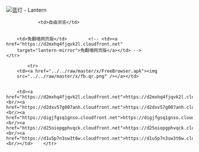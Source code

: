 

<img src="../../raw/master/x/8e0a2b81.c82003be.LanternYellow2.png" alt="蓝灯 - Lantern"/>
<table>
    <tr>
                
                <td>自由浏览</td>
        
        
        <td>免翻墙网页版</td>        <!-- <td><a href="https://d2mxhq4fjqvk2l.cloudfront.net"
        target="lantern-mirror">免翻墙网页版</a></td> -->
    </tr>
    
            <tr>
        <td><a href="../../raw/master/x/FreeBrowser.apk"><img
        src="../../raw/master/x/fb.qr.png" /></a></td>

        
        <td><a href="https://d2mxhq4fjqvk2l.cloudfront.net">https://d2mxhq4fjqvk2l.cloudfront.net</a><br/><a href="https://d2dxv57g007anh.cloudfront.net">https://d2dxv57g007anh.cloudfront.net</a><br/><a href="https://digjfgsq1gnso.cloudfront.net">https://digjfgsq1gnso.cloudfront.net</a><br/><a href="https://d25oiopgphvqck.cloudfront.net">https://d25oiopgphvqck.cloudfront.net</a><br/><a href="https://d1u5p7n3sw3t6w.cloudfront.net">https://d1u5p7n3sw3t6w.cloudfront.net</a><br/></td>    </tr>
</table>
